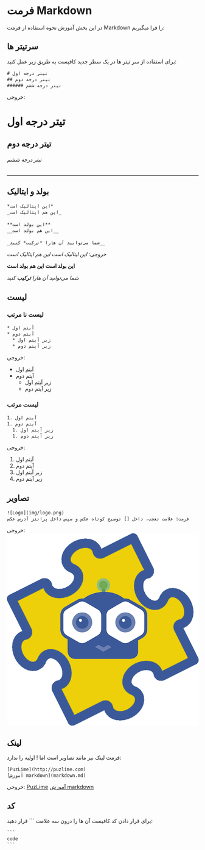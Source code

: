 # فرمت Markdown
در این بخش آموزش نحوه استفاده از فرمت Markdown را فرا میگیریم:

## سرتیتر ها
برای استفاده از سر تیتر ها در یک سطر جدید کافیست به طریق زیر عمل کنید:
```
# تیتر درجه اول
## تیتر درجه دوم
###### تیتر درجه ششم
```

خروجی:
# تیتر درجه اول
## تیتر درجه دوم
###### تیتر درجه ششم

----------

## بولد و ایتالیک
```
*این ایتالیک است*
_این هم ایتالیک است_

**این بولد است**
__این هم بولد است__

_شما می‌توانید آن هارا *ترکیب* کنید__
```

خروجی:
*این ایتالیک است*
_این هم ایتالیک است_

**این بولد است**
__این هم بولد است__

_شما می‌توانید آن هارا **ترکیب** کنید_

## لیست
### لیست نا مرتب
```
* آیتم اول
* آیتم دوم
  * زیر آیتم اول
  * زیر آیتم دوم
```
خروجی:
* آیتم اول
* آیتم دوم
  * زیر آیتم اول
  * زیر آیتم دوم

### لیست مرتب
```
1. آیتم اول
1. آیتم دوم
  1. زیر آیتم اول
  1. زیر آیتم دوم
```
خروجی:

1. آیتم اول
1. آیتم دوم
  1. زیر آیتم اول
  1. زیر آیتم دوم

## تصاویر
```
![Logo](img/logo.png)
فرمت: علامت تعجب، داخل [] توضیح کوتاه عکس و سپس داخل پرانتز آدرس عکس
```
خروجی:
![Logo](img/logo.png)

## لینک
فرمت لینک نیز مانند تصاویر است اما ! اولیه را ندارد:
```
[PuzLime](http://puzlime.com)
[آموزش markdown](markdown.md)
```
خروجی:
[PuzLime](http://puzlime.com)
[آموزش markdown](markdown.md)

## کد
برای قرار دادن کد کافیست آن ها را درون سه علامت ``` قرار دهید:

    ```
	code
	```